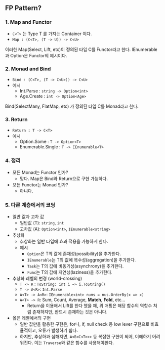 ﻿## FP Pattern?

### 1. Map and Functor
- `C<T>` 는 Type T 를 가지는 Container 이다.
- `Map : (C<T>, (T -> U)) -> C<U>`

이러한 Map(Select, Lift, etc)이 정의된 타입 C를 Functor라고 한다.
IEnumerable 과 Option은 Functor의 예시이다.

### 2. Monad and Bind
- `Bind : (C<T>, (T -> C<U>)) -> C<U>`
- 예시
  - Int.Parse : `string -> Option<int>`
  - Age.Create : `int -> Option<Age>`

Bind(SelectMany, FlatMap, etc) 가 정의된 타입 C를 Monad라고 한다.

### 3. Return
- `Return : T -> C<T>`
- 예시 
  - Option.Some : `T -> Option<T>`
  - Enumerable.Single : `T -> IEnumerable<T>`

### 4. 정리
- 모든 Monad는 Functor 인가?
  - 맞다. Map은 Bind와 Return으로 구현 가능하다.
- 모든 Functor는 Monad 인가?
  - 아니다.

### 5. 다른 계층에서의 코딩
- 일반 값과 고차 값
  - 일반값 (T): `string`, `int`
  - 고차값 (A<T>): `Option<int>`, `IEnumerable<string>` 
- 추상화
  - 추상화는 일반 타입에 효과 적용을 가능하게 한다.
  - 예시
    - `Option`은 T의 값에 존재성(possibility)을 추가한다.
    - `IEnumerable`는 T의 값에 복수성(aggregation)을 추가한다.
    - `Task`는 T의 값에 비동기성(asynchrony)을 추가한다.
    - `Func`는 T의 값에 지연성(laziness)을 추가한다.
- 추상화 레벨의 변경 (world-crossing)
  - `T -> R` : `ToString: int i => i.ToString()`
  - `T -> A<R>`: `Int.Parse`
  - `A<T> -> A<R>`: `IEnumerable<int> nums = nus.OrderBy(x => x)`
  - `A<T> -> R`: Sum, Count, Average, **Match**, **Fold**, etc...
    - Return을 이용해서 Lift를 한다 했을 때, 위 매핑은 해당 함수의 역함수 처럼 존재하지만, 반드시 존재하는 것은 아니다.
- 옳은 레벨에서의 구현
  - 일반 값만을 활용한 구현은, for나, if, null check 등 low lever 구현으로 비효율적이고, 오류가 발생하기 쉽다.
  - 하지만, 추상하과 심해지면, `A<B<C<T>>>` 등 복잡한 구현이 되어, 이해하기 어려워진다. 이는 `Traverse`와 같은 함수를 사용해야한다.
